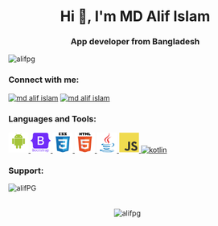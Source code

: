 <h1 align="center">Hi 👋, I'm MD Alif Islam</h1>
<h3 align="center">App developer from Bangladesh</h3>

<p align="left"> <img src="https://komarev.com/ghpvc/?username=alifpg&label=Profile%20views&color=0e75b6&style=flat" alt="alifpg" /> </p>

<h3 align="left">Connect with me:</h3>
<p align="left">
<a href="https://fb.com/md alif islam" target="blank"><img align="center" src="https://raw.githubusercontent.com/rahuldkjain/github-profile-readme-generator/master/src/images/icons/Social/facebook.svg" alt="md alif islam" height="30" width="40" /></a>
<a href="https://instagram.com/md alif islam" target="blank"><img align="center" src="https://raw.githubusercontent.com/rahuldkjain/github-profile-readme-generator/master/src/images/icons/Social/instagram.svg" alt="md alif islam" height="30" width="40" /></a>
</p>

<h3 align="left">Languages and Tools:</h3>
<p align="left"> <a href="https://developer.android.com" target="_blank" rel="noreferrer"> <img src="https://raw.githubusercontent.com/devicons/devicon/master/icons/android/android-original-wordmark.svg" alt="android" width="40" height="40"/> </a> <a href="https://getbootstrap.com" target="_blank" rel="noreferrer"> <img src="https://raw.githubusercontent.com/devicons/devicon/master/icons/bootstrap/bootstrap-plain-wordmark.svg" alt="bootstrap" width="40" height="40"/> </a> <a href="https://www.w3schools.com/css/" target="_blank" rel="noreferrer"> <img src="https://raw.githubusercontent.com/devicons/devicon/master/icons/css3/css3-original-wordmark.svg" alt="css3" width="40" height="40"/> </a> <a href="https://www.w3.org/html/" target="_blank" rel="noreferrer"> <img src="https://raw.githubusercontent.com/devicons/devicon/master/icons/html5/html5-original-wordmark.svg" alt="html5" width="40" height="40"/> </a> <a href="https://www.java.com" target="_blank" rel="noreferrer"> <img src="https://raw.githubusercontent.com/devicons/devicon/master/icons/java/java-original.svg" alt="java" width="40" height="40"/> </a> <a href="https://developer.mozilla.org/en-US/docs/Web/JavaScript" target="_blank" rel="noreferrer"> <img src="https://raw.githubusercontent.com/devicons/devicon/master/icons/javascript/javascript-original.svg" alt="javascript" width="40" height="40"/> </a> <a href="https://kotlinlang.org" target="_blank" rel="noreferrer"> <img src="https://www.vectorlogo.zone/logos/kotlinlang/kotlinlang-icon.svg" alt="kotlin" width="40" height="40"/> </a> </p>

<h3 align="left">Support:</h3>
<p><a href="https://ko-fi.com/alifPG"> <img align="left" src="https://cdn.ko-fi.com/cdn/kofi3.png?v=3" height="50" width="210" alt="alifPG" /></a></p><br><br>

<p><img align="center" src="https://github-readme-stats.vercel.app/api/top-langs?username=alifpg&show_icons=true&locale=en&layout=compact" alt="alifpg" /></p>


